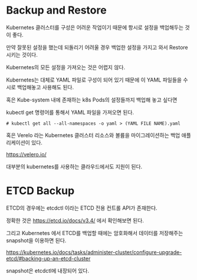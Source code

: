 # Backup and Restore

Kubernetes 클러스터를 구성은 어려운 작업이기 때문에 항시로 설정을 백업해두는 것이 좋다.

만약 잘못된 설정을 했는데 되돌리기 어려울 경우 백업한 설정을 가지고 와서 Restore 시키는 것이다.

Kubernetes의 모든 설정을 가져오는 것은 어렵지 않다.

Kubernetes는 대체로 YAML 파일로 구성이 되어 있기 때문에 이 YAML 파일들을 수시로 백업해놓고 사용해도 된다.

혹은 Kube-system 내에 존재하는 k8s Pods의 설정들까지 백업해 놓고 싶다면

kubectl get 명령어를 통해서 YAML 파일을 가져오면 된다.

```
# kubectl get all --all-namespaces -o yaml > (YAML FILE NAME).yaml
```

혹은 Verelo 라는 Kubernetes 클러스터 리소스와 볼륨을 마이그레이션하는 백업 애플리케이션이 있다.

https://velero.io/

대부분의 kubernetes를 사용하는 클라우드에서도 지원이 된다.

# ETCD Backup

ETCD의 경우에는 etcdctl 이라는 ETCD 전용 컨트롤 API가 존재한다.

정확한 것은 https://etcd.io/docs/v3.4/ 에서 확인해보면 된다.

그리고 Kubernetes 에서 ETCD를 백업할 때에는 암호화해서 데이터를 저장해주는 snapshot을 이용하면 된다.

https://kubernetes.io/docs/tasks/administer-cluster/configure-upgrade-etcd/#backing-up-an-etcd-cluster

snapshot은 etcdctl에 내장되어 있다.
